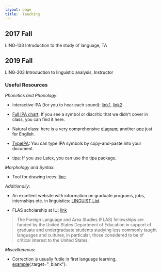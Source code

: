 ```yaml
---
layout: page
title:  Teaching
---
```


## 2017 Fall

LING-103 Introduction to the study of language, TA

## 2019 Fall

LING-203 Introduction to linguistic analysis, Instructor


### Useful Resources

_Phonetics and Phonology_:

- Interactive IPA (for you to hear each sound): [link1](http://www.ipachart.com/), [link2](https://web.uvic.ca/ling/resources/ipa/charts/IPAlab/IPAlab.htm)

- [Full IPA chart](https://www.internationalphoneticassociation.org/sites/default/files/IPA_Kiel_2015.pdf). If you see a symbol or diacritic that we didn't cover in class, you can find it here. 

- Natural class: here is a very comprehensive [diagram](https://en.wikipedia.org/wiki/File:IPA-euler-manners-features.svg); another [one](https://allthingslinguistic.com/image/33605639325) just for English.

- [TypeIPA](https://ipa.typeit.org/): You can type IPA symbols by copy-and-paste into your document.

- [tipa](https://jon.dehdari.org/tutorials/tipachart_mod.pdf): If you use Latex, you can use the tipa package.

_Morphology and Syntax_:

- Tool for drawing trees: [line](http://ironcreek.net/syntaxtree/).

_Additionally_:

- An excellent website with information on graduate programs, jobs, internships etc. in linguistics: [LINGUIST List](https://linguistlist.org/) 

- FLAS scholarship at IU: [link](https://hls.indiana.edu/student-life/scholarships/flas.html)

> The Foreign Language and Area Studies (FLAS) fellowships are funded by the United States Department of Education in support of graduate and undergraduate students studying less commonly taught languages and cultures, in particular, those considered to be of critical interest to the United States.

_Miscellaneous_:

- Correction is usually futile in first language learning, [example](https://huhailinguist.github.io/teaching/pinker_p285.JPG){:target="_blank"}.

